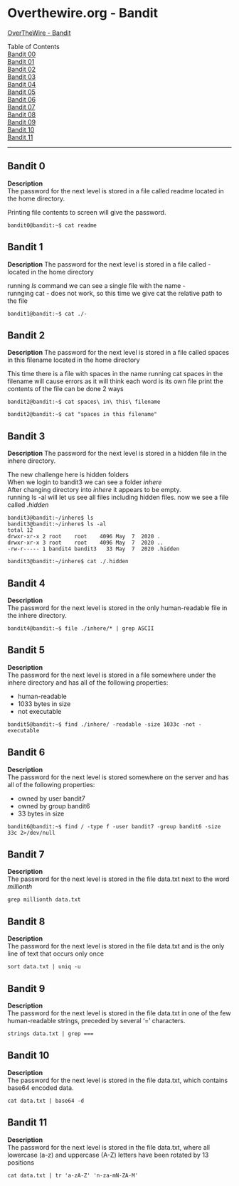 # Overthewire.org - Bandit

[OverTheWire - Bandit](https://overthewire.org/wargames/bandit/)

Table of Contents  
[Bandit 00](#bandit-0)  
[Bandit 01](#bandit-1)  
[Bandit 02](#bandit-2)  
[Bandit 03](#bandit-3)  
[Bandit 04](#bandit-4)  
[Bandit 05](#bandit-5)  
[Bandit 06](#bandit-6)  
[Bandit 07](#bandit-7)  
[Bandit 08](#bandit-8)  
[Bandit 09](#bandit-9)  
[Bandit 10](#bandit-10)  
[Bandit 11](#bandit-11)  

---

## Bandit 0  
**Description**  
The password for the next level is stored in a file called readme located in the home directory. 

Printing file contents to screen will give the password.
```shell
bandit0@bandit:~$ cat readme 
```

## Bandit 1  
**Description** 
The password for the next level is stored in a file called - located in the home directory

running *ls* command we can see a single file with the name *-*  
runnging cat - does not work, so this time we give cat the relative path to the file
```shell
bandit1@bandit:~$ cat ./- 
```

## Bandit 2  
**Description** 
The password for the next level is stored in a file called spaces in this filename located in the home directory

This time there is a file with spaces in the name
running cat spaces in the filename will cause errors as it will think each word is its own file
print the contents of the file can be done 2 ways
```shell
bandit2@bandit:~$ cat spaces\ in\ this\ filename

bandit2@bandit:~$ cat "spaces in this filename"
```

## Bandit 3  
**Description** 
The password for the next level is stored in a hidden file in the inhere directory.

The new challenge here is hidden folders  
When we login to bandit3 we can see a folder *inhere*  
After changing directory into *inhere* it appears to be empty.  
running ls -al will let us see all files including hidden files.
now we see a file called *.hidden*

```shell
bandit3@bandit:~/inhere$ ls  
bandit3@bandit:~/inhere$ ls -al  
total 12  
drwxr-xr-x 2 root    root    4096 May  7  2020 . 
drwxr-xr-x 3 root    root    4096 May  7  2020 ..  
-rw-r----- 1 bandit4 bandit3   33 May  7  2020 .hidden  

bandit3@bandit:~/inhere$ cat ./.hidden
```

## Bandit 4  
**Description**  
The password for the next level is stored in the only human-readable file in the inhere directory.
```
bandit4@bandit:~$ file ./inhere/* | grep ASCII
```


## Bandit 5  
**Description**  
The password for the next level is stored in a file somewhere under the inhere directory and has all of the following properties:

* human-readable  
* 1033 bytes in size  
* not executable  

```
bandit5@bandit:~$ find ./inhere/ -readable -size 1033c -not -executable
```

## Bandit 6  
**Description**  
The password for the next level is stored somewhere on the server and has all of the following properties:

* owned by user bandit7
* owned by group bandit6
* 33 bytes in size

```
bandit6@bandit:~$ find / -type f -user bandit7 -group bandit6 -size 33c 2>/dev/null
```

## Bandit 7
**Description**  
The password for the next level is stored in the file data.txt next to the word *millionth*

```
grep millionth data.txt
```

## Bandit 8
**Description**  
The password for the next level is stored in the file data.txt and is the only line of text that occurs only once

```
sort data.txt | uniq -u
```

## Bandit 9
**Description**  
The password for the next level is stored in the file data.txt in one of the few human-readable strings, preceded by several ‘=’ characters.
```
strings data.txt | grep ===
```
## Bandit 10
**Description**  
The password for the next level is stored in the file data.txt, which contains base64 encoded data.

```
cat data.txt | base64 -d
```

## Bandit 11
**Description**  
The password for the next level is stored in the file data.txt, where all lowercase (a-z) and uppercase (A-Z) letters have been rotated by 13 positions

```
cat data.txt | tr 'a-zA-Z' 'n-za-mN-ZA-M'
```

